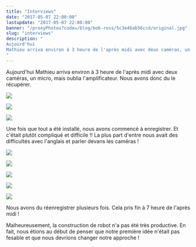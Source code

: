```yaml
---
title: "Interviews"
date: "2017-05-07 22:00:00"
lastupdate: "2017-05-07 22:00:00"
banner: "/proxyPhotos?code=/blog/bob-ross/5c3e46ab56ccd/original.jpg"
slug: "interviews"
description: " 
Aujourd'hui 
Mathieu arriva environ à 3 heure de l'après midi avec deux caméras, un micro, mais oublia l'amplificateur. Nous avons donc du le récu
"
---
```

Aujourd'hui 
Mathieu arriva environ à 3 heure de l'après midi avec deux caméras, un micro, mais oublia l'amplificateur. Nous avons donc du le récupérer.

![](/proxyPhotos?code=/blog/bob-ross/5c3e46abd12ea/50.jpg)

![](/proxyPhotos?code=/blog/bob-ross/5c3e46ac69e66/50.jpg)

![](/proxyPhotos?code=/blog/bob-ross/5c3e46ad02525/50.jpg)

Une fois que tout a été installé, nous avons commencé à enregistrer.
Et c'était plutôt compliqué et difficile !!
La plus part d'entre nous avait des difficultés avec l'anglais et parler devans les caméras !

![](/proxyPhotos?code=/blog/bob-ross/5c3e46adabdf8/50.jpg)

![](/proxyPhotos?code=/blog/bob-ross/5c3e46ab56ccd/50.jpg)

![](/proxyPhotos?code=/blog/bob-ross/5c3e46a912c95/50.jpg)

![](/proxyPhotos?code=/blog/bob-ross/5c3e46af06d65/50.jpg)

![](/proxyPhotos?code=/blog/bob-ross/5c3e46afa5703/50.jpg)

Nous avons du réenregistrer plusieurs fois.
Cela pris fin à 7 heure de l'après midi !

Malheureusement, la construction de robot n'a pas été très productive. En fait, nous étions au début de penser que notre première idée n'était pas fesable et que nous devrions changer notre approche !

    